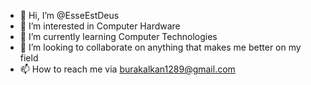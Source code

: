 - 👋 Hi, I’m @EsseEstDeus
- 👀 I’m interested in Computer Hardware
- 🌱 I’m currently learning Computer Technologies
- 💞️ I’m looking to collaborate on anything that makes me better on my field
- 📫 How to reach me via burakalkan1289@gmail.com  

<!---
EsseEstDeus/EsseEstDeus is a ✨ special ✨ repository because its `README.md` (this file) appears on your GitHub profile.
You can click the Preview link to take a look at your changes.
--->
